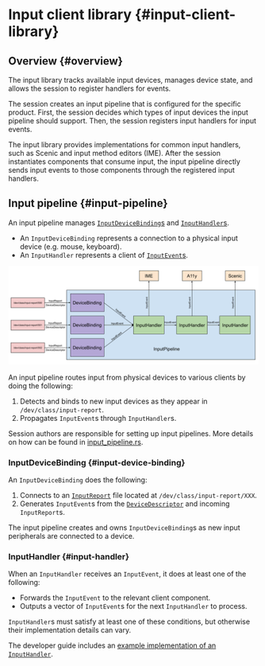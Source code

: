 # Input client library {#input-client-library}

## Overview {#overview}

The input library tracks available input devices, manages device state, and
allows the session to register handlers for events.

The session creates an input pipeline that is configured for the specific
product. First, the session decides which types of input devices the input
pipeline should support. Then, the session registers input handlers for input
events.

The input library provides implementations for common input handlers, such as
Scenic and input method editors (IME). After the session instantiates components
that consume input, the input pipeline directly sends input events to those
components through the registered input handlers.

## Input pipeline {#input-pipeline}

An input pipeline manages [`InputDeviceBinding`s] and [`InputHandler`s].

* An `InputDeviceBinding` represents a connection to a physical input device
  (e.g. mouse, keyboard).
* An `InputHandler` represents a client of [`InputEvent`s].

![Input Pipeline](images/input-pipeline.png)

An input pipeline routes input from physical devices to various clients by doing
the following:

1. Detects and binds to new input devices as they appear in
   `/dev/class/input-report`.
2. Propagates `InputEvent`s through `InputHandler`s.

Session authors are responsible for setting up input pipelines. More details on
how can be found in [input_pipeline.rs].

### InputDeviceBinding {#input-device-binding}

An `InputDeviceBinding` does the following:

1. Connects to an [`InputReport`] file located at `/dev/class/input-report/XXX`.
2. Generates `InputEvent`s from the [`DeviceDescriptor`] and incoming
   `InputReport`s.

The input pipeline creates and owns `InputDeviceBinding`s as new input
peripherals are connected to a device.

### InputHandler {#input-handler}

When an `InputHandler` receives an `InputEvent`, it does at least one of the
following:

* Forwards the `InputEvent` to the relevant client component.
* Outputs a vector of `InputEvent`s for the next `InputHandler` to process.

`InputHandler`s must satisfy at least one of these conditions, but otherwise
their implementation details can vary.

The developer guide includes an
[example implementation of an `InputHandler`][example-input-handler].

[`DeviceDescriptor`]: /docs/glossary.md#input-pipeline-device-descriptor
[`InputDeviceBinding`s]: /docs/glossary.md#input-pipeline-input-device-binding
[`InputEvent`s]: /docs/glossary.md#input-pipeline-input-event
[`InputHandler`s]: /docs/glossary.md#input-pipeline-input-handler
[`InputReport`]: /docs/glossary.md#input-report
[input_pipeline.rs]: /src/session/lib/input/src/input_pipeline.rs
[example-input-handler]: /docs/development/sessions/roles-and-responsibilities.md#handling-input
